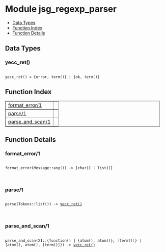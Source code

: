 

# Module jsg_regexp_parser #
* [Data Types](#types)
* [Function Index](#index)
* [Function Details](#functions)



<a name="types"></a>

## Data Types ##




### <a name="type-yecc_ret">yecc_ret()</a> ###



<pre><code>
yecc_ret() = {error, term()} | {ok, term()}
</code></pre>


<a name="index"></a>

## Function Index ##


<table width="100%" border="1" cellspacing="0" cellpadding="2" summary="function index"><tr><td valign="top"><a href="#format_error-1">format_error/1</a></td><td></td></tr><tr><td valign="top"><a href="#parse-1">parse/1</a></td><td></td></tr><tr><td valign="top"><a href="#parse_and_scan-1">parse_and_scan/1</a></td><td></td></tr></table>


<a name="functions"></a>

## Function Details ##

<a name="format_error-1"></a>

### format_error/1 ###


<pre><code>
format_error(Message::any()) -&gt; [char() | list()]
</code></pre>
<br />


<a name="parse-1"></a>

### parse/1 ###


<pre><code>
parse(Tokens::list()) -&gt; <a href="#type-yecc_ret">yecc_ret()</a>
</code></pre>
<br />


<a name="parse_and_scan-1"></a>

### parse_and_scan/1 ###


<pre><code>
parse_and_scan(X1::{function() | {atom(), atom()}, [term()]} | {atom(), atom(), [term()]}) -&gt; <a href="#type-yecc_ret">yecc_ret()</a>
</code></pre>
<br />


